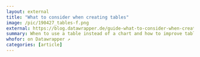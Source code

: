 ```yaml
---
layout: external
title: "What to consider when creating tables"
image: /pic/190427_tables-f.png
external: https://blog.datawrapper.de/guide-what-to-consider-when-creating-tables/
summary: When to use a table instead of a chart and how to improve table designs.
whofor: on Datawrapper ↗
categories: [article]
---
```

